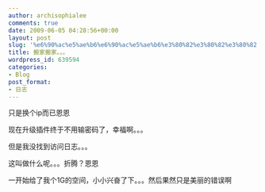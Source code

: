 ```yaml
---
author: archisophialee
comments: true
date: 2009-06-05 04:28:56+00:00
layout: post
slug: '%e6%90%ac%e5%ae%b6%e6%90%ac%e5%ae%b6%e3%80%82%e3%80%82%e3%80%82'
title: 搬家搬家。。。
wordpress_id: 639594
categories:
- Blog
post_format:
- 日志
---
```


只是换个ip而已恩恩

现在升级插件终于不用输密码了，幸福啊。。。

但是我没找到访问日志。。。

这叫做什么呢。。。折腾？恩恩

一开始给了我个1G的空间，小小兴奋了下。。。然后果然只是美丽的错误啊
